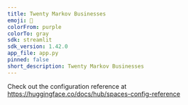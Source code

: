 ```yaml
---
title: Twenty Markov Businesses
emoji: 🚀
colorFrom: purple
colorTo: gray
sdk: streamlit
sdk_version: 1.42.0
app_file: app.py
pinned: false
short_description: Twenty Markov Businesses
---
```


Check out the configuration reference at https://huggingface.co/docs/hub/spaces-config-reference
